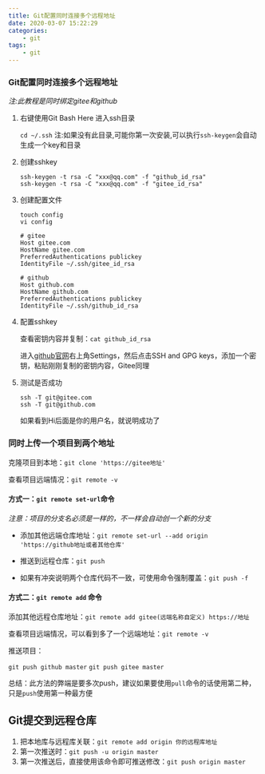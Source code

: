 ```yaml
---
title: Git配置同时连接多个远程地址
date: 2020-03-07 15:22:29
categories:
    - git
tags:
    - git
---
```


### Git配置同时连接多个远程地址

*注:此教程是同时绑定gitee和github*

1. 右键使用Git Bash Here 进入ssh目录

   `cd ~/.ssh`
   注:如果没有此目录,可能你第一次安装,可以执行`ssh-keygen`会自动生成一个key和目录

2. 创建sshkey

   ```
   ssh-keygen -t rsa -C "xxx@qq.com" -f "github_id_rsa"
   ssh-keygen -t rsa -C "xxx@qq.com" -f "gitee_id_rsa"
   ```

3. 创建配置文件

   ```
   touch config
   vi config
   ```

   ```
   # gitee
   Host gitee.com
   HostName gitee.com
   PreferredAuthentications publickey
   IdentityFile ~/.ssh/gitee_id_rsa
   
   # github
   Host github.com
   HostName github.com
   PreferredAuthentications publickey
   IdentityFile ~/.ssh/github_id_rsa
   ```

4. 配置sshkey

   查看密钥内容并复制：`cat github_id_rsa`

    进入[github官网](https://github.com/ "github官网")右上角Settings，然后点击SSH and GPG keys，添加一个密钥，粘贴刚刚复制的密钥内容，Gitee同理

5. 测试是否成功

   ```
   ssh -T git@gitee.com
   ssh -T git@github.com
   ```

   如果看到Hi后面是你的用户名，就说明成功了

### 同时上传一个项目到两个地址

克隆项目到本地：`git clone 'https://gitee地址'`

查看项目远端情况：`git remote -v`

#### 方式一：`git remote set-url`命令

*注意：项目的分支名必须是一样的，不一样会自动创一个新的分支*

* 添加其他远端仓库地址：`git remote set-url --add origin 'https://github地址或者其他仓库'`

* 推送到远程仓库：`git push`

* 如果有冲突说明两个仓库代码不一致，可使用命令强制覆盖：`git push -f`


#### 方式二：`git remote add` 命令

添加其他远程仓库地址：`git remote add gitee(远端名称自定义) https://地址`

查看项目远端情况，可以看到多了一个远端地址：`git remote -v`

推送项目：

`git push github master`
`git push gitee master`


总结：此方法的弊端是要多次push，建议如果要使用`pull`命令的话使用第二种，只是`push`使用第一种最方便



## Git提交到远程仓库

1.  把本地库与远程库关联：`git remote add origin 你的远程库地址`  
2. 第一次推送时：`git push -u origin master`
3. 第一次推送后，直接使用该命令即可推送修改：`git push origin master`  